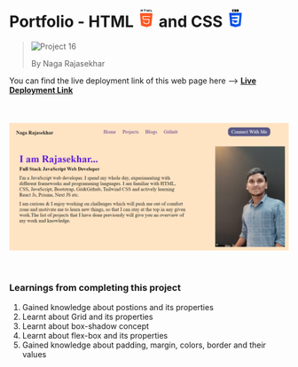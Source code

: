 # Portfolio - HTML ![HTML Logo](./HTML_logo.png) and CSS ![CSS logo](./CSS_logo.png)

> ![Project 16](https://img.shields.io/badge/Portfolio-brightgreen)
>
> By Naga Rajasekhar

You can find the live deployment link of this web page here --> **[Live Deployment Link](https://nagarajasekharwebsite.netlify.app/)**
<br/>
<br/>
<br/>
<br/>
![Preview](portfolio_preview.png)

<br/>

### Learnings from completing this project

1. Gained knowledge about postions and its properties<br/>
2. Learnt about Grid and its properties
3. Learnt about box-shadow concept
4. Learnt about flex-box and its properties
5. Gained knowledge about padding, margin, colors, border and their values
